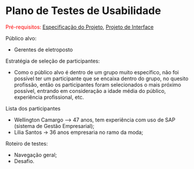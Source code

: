 # Plano de Testes de Usabilidade

<span style="color:red">Pré-requisitos: <a href="2-Especificação do Projeto.md"> Especificação do Projeto</a></span>, <a href="3-Projeto de Interface.md"> Projeto de Interface</a>

Público alvo: 
 - Gerentes de eletroposto 

Estratégia de seleção de participantes: 
- Como o público alvo é dentro de um grupo muito específico, não foi possível ter um participante que se encaixa dentro do grupo, no quesito profissão, então os participantes foram selecionados o mais próximo possível, entrando em consideração a idade média do público, experiência profissional, etc. 

Lista dos participantes 
- Wellington Camargo –> 47 anos, tem experiência com uso de SAP (sistema de Gestão Empresarial);
- Lilia Santos -> 36 anos empresaria no ramo da moda;


Roteiro de testes:
- Navegação geral; 
- Desafio.


